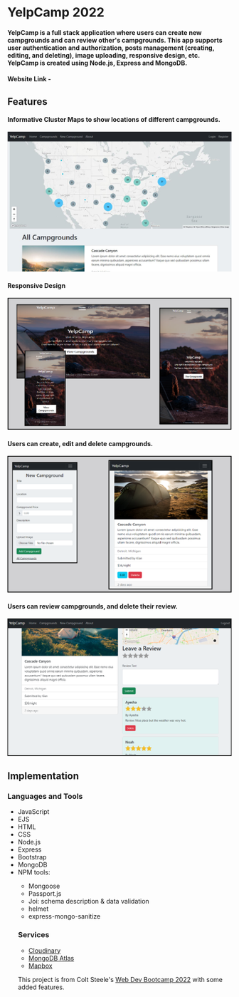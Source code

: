 <h1>YelpCamp 2022</h1>

<h4>YelpCamp is a full stack application where users can create new campgrounds and can review other's campgrounds. This app supports user authentication and authorization, posts management (creating, editing, and deleting), image uploading, responsive design, etc. YelpCamp is created using Node.js, Express and MongoDB.</h4>

<h4>Website Link - <a href="https://ayesha-yelpcamp.herokuapp.com/"></a></h4>

<h2>Features</h2>

<h4>Informative Cluster Maps to show locations of different campgrounds.</h4>
<img src="/images/index.JPG">

<h4>Responsive Design</h4>
<img src="/images/responsive.png">

<h4>Users can create, edit and delete campgrounds.</h4>
<img src="/images/new.png">

<h4>Users can review campgrounds, and delete their review.</h4>
<img src="/images/reviews.png">

<h2>Implementation</h2>

<h3>Languages and Tools</h3>
<ul>
<li>JavaScript</li>
<li>EJS</li>
<li>HTML</li>
<li>CSS</li>
<li>Node.js</li>
<li>Express</li>
<li>Bootstrap</li>
<li>MongoDB</li>
<li>NPM tools:</li>
<ul>
<li>Mongoose</li>
<li>Passport.js</li>
<li>Joi: schema description & data validation</li>
<li>helmet</li>
<li>express-mongo-sanitize</li>
</ul>

<h3>Services</h3>
<ul>
<li><a href="https://cloudinary.com/">Cloudinary<a></li>
<li><a href="https://www.mongodb.com/atlas/database">MongoDB Atlas<a></li>
<li><a href="https://www.mapbox.com/">Mapbox<a></li>
</ul>

<p> This project is from Colt Steele's <a href="https://www.udemy.com/course/the-web-developer-bootcamp/"> Web Dev Bootcamp 2022</a> with some added features.</p>